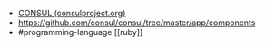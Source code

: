 - [CONSUL (consulproject.org)](https://consulproject.org/en/)
- https://github.com/consul/consul/tree/master/app/components
-  #programming-language [[ruby]]
